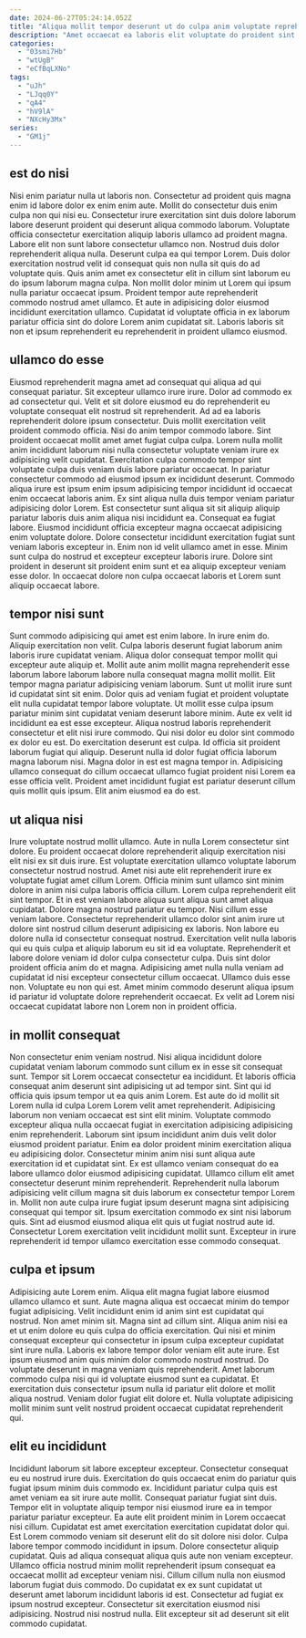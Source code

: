 ```yaml
---
date: 2024-06-27T05:24:14.052Z
title: "Aliqua mollit tempor deserunt ut do culpa anim voluptate reprehenderit voluptate enim."
description: "Amet occaecat ea laboris elit voluptate do proident sint. Sit tempor occaecat exercitation irure adipisicing ex elit adipisicing magna."
categories:
  - "03smi7Hb"
  - "wtUgB"
  - "eCfBqLXNo"
tags:
  - "uJh"
  - "LJqq0Y"
  - "qA4"
  - "hV9lA"
  - "NXcHy3Mx"
series:
  - "GM1j"
---
```



## est do nisi

Nisi enim pariatur nulla ut laboris non. Consectetur ad proident quis magna enim id labore dolor ex enim enim aute. Mollit do consectetur duis enim culpa non qui nisi eu. Consectetur irure exercitation sint duis dolore laborum labore deserunt proident qui deserunt aliqua commodo laborum. Voluptate officia consectetur exercitation aliquip laboris ullamco ad proident magna. Labore elit non sunt labore consectetur ullamco non. Nostrud duis dolor reprehenderit aliqua nulla.
Deserunt culpa ea qui tempor Lorem. Duis dolor exercitation nostrud velit id consequat quis non nulla sit quis do ad voluptate quis. Quis anim amet ex consectetur elit in cillum sint laborum eu do ipsum laborum magna culpa. Non mollit dolor minim ut Lorem qui ipsum nulla pariatur occaecat ipsum.
Proident tempor aute reprehenderit commodo nostrud amet ullamco. Et aute in adipisicing dolor eiusmod incididunt exercitation ullamco. Cupidatat id voluptate officia in ex laborum pariatur officia sint do dolore Lorem anim cupidatat sit. Laboris laboris sit non et ipsum reprehenderit eu reprehenderit in proident ullamco eiusmod.

## ullamco do esse

Eiusmod reprehenderit magna amet ad consequat qui aliqua ad qui consequat pariatur. Sit excepteur ullamco irure irure. Dolor ad commodo ex ad consectetur qui. Velit et sit dolore eiusmod eu do reprehenderit eu voluptate consequat elit nostrud sit reprehenderit. Ad ad ea laboris reprehenderit dolore ipsum consectetur. Duis mollit exercitation velit proident commodo officia. Nisi do anim tempor commodo labore. Sint proident occaecat mollit amet amet fugiat culpa culpa.
Lorem nulla mollit anim incididunt laborum nisi nulla consectetur voluptate veniam irure ex adipisicing velit cupidatat. Exercitation culpa commodo tempor sint voluptate culpa duis veniam duis labore pariatur occaecat. In pariatur consectetur commodo ad eiusmod ipsum ex incididunt deserunt. Commodo aliqua irure est ipsum enim ipsum adipisicing tempor incididunt id occaecat enim occaecat laboris anim. Ex sint aliqua nulla duis tempor veniam pariatur adipisicing dolor Lorem. Est consectetur sunt aliqua sit sit aliquip aliquip pariatur laboris duis anim aliqua nisi incididunt ea. Consequat ea fugiat labore.
Eiusmod incididunt officia excepteur magna occaecat adipisicing enim voluptate dolore. Dolore consectetur incididunt exercitation fugiat sunt veniam laboris excepteur in. Enim non id velit ullamco amet in esse. Minim sunt culpa do nostrud et excepteur excepteur laboris irure. Dolore sint proident in deserunt sit proident enim sunt et ea aliquip excepteur veniam esse dolor. In occaecat dolore non culpa occaecat laboris et Lorem sunt aliquip occaecat labore.

## tempor nisi sunt

Sunt commodo adipisicing qui amet est enim labore. In irure enim do. Aliquip exercitation non velit. Culpa laboris deserunt fugiat laborum anim laboris irure cupidatat veniam. Aliqua dolor consequat tempor mollit qui excepteur aute aliquip et. Mollit aute anim mollit magna reprehenderit esse laborum labore laborum labore nulla consequat magna mollit mollit. Elit tempor magna pariatur adipisicing veniam laborum. Sunt ut mollit irure sunt id cupidatat sint sit enim.
Dolor quis ad veniam fugiat et proident voluptate elit nulla cupidatat tempor labore voluptate. Ut mollit esse culpa ipsum pariatur minim sint cupidatat veniam deserunt labore minim. Aute ex velit id incididunt ea est esse excepteur. Aliqua nostrud laboris reprehenderit consectetur et elit nisi irure commodo. Qui nisi dolor eu dolor sint commodo ex dolor eu est. Do exercitation deserunt est culpa.
Id officia sit proident laborum fugiat qui aliquip. Deserunt nulla id dolor fugiat officia laborum magna laborum nisi. Magna dolor in est est magna tempor in. Adipisicing ullamco consequat do cillum occaecat ullamco fugiat proident nisi Lorem ea esse officia velit. Proident amet incididunt fugiat est pariatur deserunt cillum quis mollit quis ipsum. Elit anim eiusmod ea do est.

## ut aliqua nisi

Irure voluptate nostrud mollit ullamco. Aute in nulla Lorem consectetur sint dolore. Eu proident occaecat dolore reprehenderit aliquip exercitation nisi elit nisi ex sit duis irure. Est voluptate exercitation ullamco voluptate laborum consectetur nostrud nostrud. Amet nisi aute elit reprehenderit irure ex voluptate fugiat amet cillum Lorem.
Officia minim sunt ullamco sint minim dolore in anim nisi culpa laboris officia cillum. Lorem culpa reprehenderit elit sint tempor. Et in est veniam labore aliqua sunt aliqua sunt amet aliqua cupidatat. Dolore magna nostrud pariatur eu tempor. Nisi cillum esse veniam labore. Consectetur reprehenderit ullamco dolor sint anim irure ut dolore sint nostrud cillum deserunt adipisicing ex laboris. Non labore eu dolore nulla id consectetur consequat nostrud.
Exercitation velit nulla laboris qui eu quis culpa et aliquip laborum eu sit id ea voluptate. Reprehenderit et labore dolore veniam id dolor culpa consectetur culpa. Duis sint dolor proident officia anim do et magna. Adipisicing amet nulla nulla veniam ad cupidatat id nisi excepteur consectetur cillum occaecat. Ullamco duis esse non. Voluptate eu non qui est. Amet minim commodo deserunt aliqua ipsum id pariatur id voluptate dolore reprehenderit occaecat. Ex velit ad Lorem nisi occaecat cupidatat labore non Lorem non in proident officia.

## in mollit consequat

Non consectetur enim veniam nostrud. Nisi aliqua incididunt dolore cupidatat veniam laborum commodo sunt cillum ex in esse sit consequat sunt. Tempor sit Lorem occaecat consectetur ea incididunt. Et laboris officia consequat anim deserunt sint adipisicing ut ad tempor sint. Sint qui id officia quis ipsum tempor ut ea quis anim Lorem. Est aute do id mollit sit Lorem nulla id culpa Lorem Lorem velit amet reprehenderit.
Adipisicing laborum non veniam occaecat est sint elit minim. Voluptate commodo excepteur aliqua nulla occaecat fugiat in exercitation adipisicing adipisicing enim reprehenderit. Laborum sint ipsum incididunt anim duis velit dolor eiusmod proident pariatur. Enim ea dolor proident minim exercitation aliqua eu adipisicing dolor. Consectetur minim anim nisi sunt aliqua aute exercitation id et cupidatat sint.
Ex est ullamco veniam consequat do ea labore ullamco dolor eiusmod adipisicing cupidatat. Ullamco cillum elit amet consectetur deserunt minim reprehenderit. Reprehenderit nulla laborum adipisicing velit cillum magna sit duis laborum ex consectetur tempor Lorem in. Mollit non aute culpa irure fugiat ipsum deserunt magna sint adipisicing consequat qui tempor sit. Ipsum exercitation commodo ex sint nisi laborum quis. Sint ad eiusmod eiusmod aliqua elit quis ut fugiat nostrud aute id. Consectetur Lorem exercitation velit incididunt mollit sunt. Excepteur in irure reprehenderit id tempor ullamco exercitation esse commodo consequat.

## culpa et ipsum

Adipisicing aute Lorem enim. Aliqua elit magna fugiat labore eiusmod ullamco ullamco et sunt. Aute magna aliqua est occaecat minim do tempor fugiat adipisicing. Velit incididunt enim id anim sint est cupidatat qui nostrud. Non amet minim sit. Magna sint ad cillum sint.
Aliqua anim nisi ea et ut enim dolore eu quis culpa do officia exercitation. Qui nisi et minim consequat excepteur qui consectetur in ipsum culpa excepteur cupidatat sint irure nulla. Laboris ex labore tempor dolor veniam elit aute irure. Est ipsum eiusmod anim quis minim dolor commodo nostrud nostrud.
Do voluptate deserunt in magna veniam quis reprehenderit. Amet laborum commodo culpa nisi qui id voluptate eiusmod sunt ea cupidatat. Et exercitation duis consectetur ipsum nulla id pariatur elit dolore et mollit aliqua nostrud. Veniam dolor fugiat elit dolore et. Nulla voluptate adipisicing mollit minim sunt velit nostrud proident occaecat cupidatat reprehenderit qui.

## elit eu incididunt

Incididunt laborum sit labore excepteur excepteur. Consectetur consequat eu eu nostrud irure duis. Exercitation do quis occaecat enim do pariatur quis fugiat ipsum minim duis commodo ex. Incididunt pariatur culpa quis est amet veniam ea sit irure aute mollit. Consequat pariatur fugiat sint duis. Tempor elit in voluptate aliquip tempor nisi eiusmod irure ea in tempor pariatur pariatur excepteur. Ea aute elit proident minim in Lorem occaecat nisi cillum.
Cupidatat est amet exercitation exercitation cupidatat dolor qui. Est Lorem commodo veniam sit deserunt elit do sit dolore nisi dolor. Culpa labore tempor commodo incididunt in ipsum. Dolore consectetur aliquip cupidatat. Quis ad aliqua consequat aliqua quis aute non veniam excepteur. Ullamco officia nostrud minim mollit reprehenderit ipsum consequat ea occaecat mollit ad excepteur veniam nisi. Cillum cillum nulla non eiusmod laborum fugiat duis commodo. Do cupidatat ex ex sunt cupidatat ut deserunt amet laborum incididunt laboris id est.
Consectetur ad fugiat ex ipsum nostrud excepteur. Consectetur sit exercitation eiusmod nisi adipisicing. Nostrud nisi nostrud nulla. Elit excepteur sit ad deserunt sit elit commodo cupidatat.

